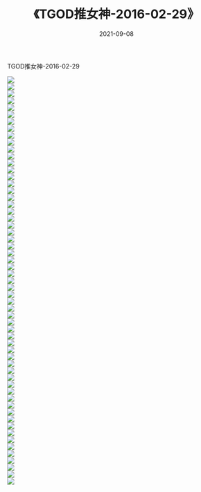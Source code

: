 ﻿---
layout: post
title:  《TGOD推女神-2016-02-29》
date:   2021-09-08
img: http://img.660000.xyz/Sharelink/网络美图/2021/TGOD推女神-2016-02-29/000.jpg
categories: [美女, 清纯, 唯美]
---

TGOD推女神-2016-02-29

  ![](http://img.660000.xyz/Sharelink/网络美图/2021/TGOD推女神-2016-02-29/001.jpg) <br> ![](http://img.660000.xyz/Sharelink/网络美图/2021/TGOD推女神-2016-02-29/002.jpg) <br> ![](http://img.660000.xyz/Sharelink/网络美图/2021/TGOD推女神-2016-02-29/003.jpg) <br> ![](http://img.660000.xyz/Sharelink/网络美图/2021/TGOD推女神-2016-02-29/004.jpg) <br> ![](http://img.660000.xyz/Sharelink/网络美图/2021/TGOD推女神-2016-02-29/005.jpg) <br> ![](http://img.660000.xyz/Sharelink/网络美图/2021/TGOD推女神-2016-02-29/006.jpg) <br> ![](http://img.660000.xyz/Sharelink/网络美图/2021/TGOD推女神-2016-02-29/007.jpg) <br> ![](http://img.660000.xyz/Sharelink/网络美图/2021/TGOD推女神-2016-02-29/008.jpg) <br> ![](http://img.660000.xyz/Sharelink/网络美图/2021/TGOD推女神-2016-02-29/009.jpg) <br> ![](http://img.660000.xyz/Sharelink/网络美图/2021/TGOD推女神-2016-02-29/010.jpg) <br> ![](http://img.660000.xyz/Sharelink/网络美图/2021/TGOD推女神-2016-02-29/011.jpg) <br> ![](http://img.660000.xyz/Sharelink/网络美图/2021/TGOD推女神-2016-02-29/012.jpg) <br> ![](http://img.660000.xyz/Sharelink/网络美图/2021/TGOD推女神-2016-02-29/013.jpg) <br> ![](http://img.660000.xyz/Sharelink/网络美图/2021/TGOD推女神-2016-02-29/014.jpg) <br> ![](http://img.660000.xyz/Sharelink/网络美图/2021/TGOD推女神-2016-02-29/015.jpg) <br> ![](http://img.660000.xyz/Sharelink/网络美图/2021/TGOD推女神-2016-02-29/016.jpg) <br> ![](http://img.660000.xyz/Sharelink/网络美图/2021/TGOD推女神-2016-02-29/017.jpg) <br> ![](http://img.660000.xyz/Sharelink/网络美图/2021/TGOD推女神-2016-02-29/018.jpg) <br> ![](http://img.660000.xyz/Sharelink/网络美图/2021/TGOD推女神-2016-02-29/019.jpg) <br> ![](http://img.660000.xyz/Sharelink/网络美图/2021/TGOD推女神-2016-02-29/020.jpg) <br> ![](http://img.660000.xyz/Sharelink/网络美图/2021/TGOD推女神-2016-02-29/021.jpg) <br> ![](http://img.660000.xyz/Sharelink/网络美图/2021/TGOD推女神-2016-02-29/022.jpg) <br> ![](http://img.660000.xyz/Sharelink/网络美图/2021/TGOD推女神-2016-02-29/023.jpg) <br> ![](http://img.660000.xyz/Sharelink/网络美图/2021/TGOD推女神-2016-02-29/024.jpg) <br> ![](http://img.660000.xyz/Sharelink/网络美图/2021/TGOD推女神-2016-02-29/025.jpg) <br> ![](http://img.660000.xyz/Sharelink/网络美图/2021/TGOD推女神-2016-02-29/026.jpg) <br> ![](http://img.660000.xyz/Sharelink/网络美图/2021/TGOD推女神-2016-02-29/027.jpg) <br> ![](http://img.660000.xyz/Sharelink/网络美图/2021/TGOD推女神-2016-02-29/028.jpg) <br> ![](http://img.660000.xyz/Sharelink/网络美图/2021/TGOD推女神-2016-02-29/029.jpg) <br> ![](http://img.660000.xyz/Sharelink/网络美图/2021/TGOD推女神-2016-02-29/030.jpg) <br> ![](http://img.660000.xyz/Sharelink/网络美图/2021/TGOD推女神-2016-02-29/031.jpg) <br> ![](http://img.660000.xyz/Sharelink/网络美图/2021/TGOD推女神-2016-02-29/032.jpg) <br> ![](http://img.660000.xyz/Sharelink/网络美图/2021/TGOD推女神-2016-02-29/033.jpg) <br> ![](http://img.660000.xyz/Sharelink/网络美图/2021/TGOD推女神-2016-02-29/034.jpg) <br> ![](http://img.660000.xyz/Sharelink/网络美图/2021/TGOD推女神-2016-02-29/035.jpg) <br> ![](http://img.660000.xyz/Sharelink/网络美图/2021/TGOD推女神-2016-02-29/036.jpg) <br> ![](http://img.660000.xyz/Sharelink/网络美图/2021/TGOD推女神-2016-02-29/037.jpg) <br> ![](http://img.660000.xyz/Sharelink/网络美图/2021/TGOD推女神-2016-02-29/038.jpg) <br> ![](http://img.660000.xyz/Sharelink/网络美图/2021/TGOD推女神-2016-02-29/039.jpg) <br> ![](http://img.660000.xyz/Sharelink/网络美图/2021/TGOD推女神-2016-02-29/040.jpg) <br> ![](http://img.660000.xyz/Sharelink/网络美图/2021/TGOD推女神-2016-02-29/041.jpg) <br> ![](http://img.660000.xyz/Sharelink/网络美图/2021/TGOD推女神-2016-02-29/042.jpg) <br> ![](http://img.660000.xyz/Sharelink/网络美图/2021/TGOD推女神-2016-02-29/043.jpg) <br> ![](http://img.660000.xyz/Sharelink/网络美图/2021/TGOD推女神-2016-02-29/044.jpg) <br> ![](http://img.660000.xyz/Sharelink/网络美图/2021/TGOD推女神-2016-02-29/045.jpg) <br> ![](http://img.660000.xyz/Sharelink/网络美图/2021/TGOD推女神-2016-02-29/046.jpg) <br> ![](http://img.660000.xyz/Sharelink/网络美图/2021/TGOD推女神-2016-02-29/047.jpg) <br> ![](http://img.660000.xyz/Sharelink/网络美图/2021/TGOD推女神-2016-02-29/048.jpg) <br> ![](http://img.660000.xyz/Sharelink/网络美图/2021/TGOD推女神-2016-02-29/049.jpg) <br> ![](http://img.660000.xyz/Sharelink/网络美图/2021/TGOD推女神-2016-02-29/050.jpg) <br> ![](http://img.660000.xyz/Sharelink/网络美图/2021/TGOD推女神-2016-02-29/051.jpg) <br> ![](http://img.660000.xyz/Sharelink/网络美图/2021/TGOD推女神-2016-02-29/052.jpg) <br> ![](http://img.660000.xyz/Sharelink/网络美图/2021/TGOD推女神-2016-02-29/053.jpg) <br> ![](http://img.660000.xyz/Sharelink/网络美图/2021/TGOD推女神-2016-02-29/054.jpg) <br> ![](http://img.660000.xyz/Sharelink/网络美图/2021/TGOD推女神-2016-02-29/055.jpg) <br> ![](http://img.660000.xyz/Sharelink/网络美图/2021/TGOD推女神-2016-02-29/056.jpg) <br> ![](http://img.660000.xyz/Sharelink/网络美图/2021/TGOD推女神-2016-02-29/057.jpg) <br> ![](http://img.660000.xyz/Sharelink/网络美图/2021/TGOD推女神-2016-02-29/058.jpg) <br> ![](http://img.660000.xyz/Sharelink/网络美图/2021/TGOD推女神-2016-02-29/059.jpg) <br>